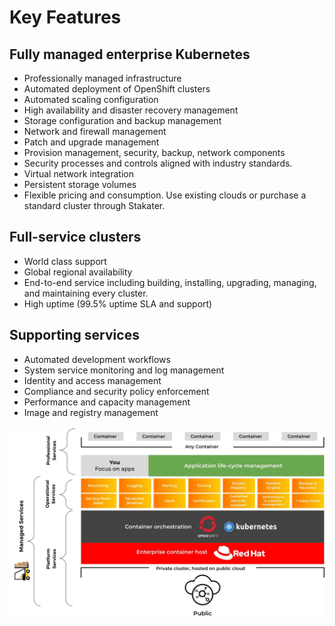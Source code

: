 # Key Features

## Fully managed enterprise Kubernetes

* Professionally managed infrastructure
* Automated deployment of OpenShift clusters
* Automated scaling configuration
* High availability and disaster recovery management
* Storage configuration and backup management
* Network and firewall management
* Patch and upgrade management
* Provision management, security, backup, network components
* Security processes and controls aligned with industry standards.
* Virtual network integration
* Persistent storage volumes
* Flexible pricing and consumption. Use existing clouds or purchase a standard cluster through Stakater.

## Full-service clusters

* World class support
* Global regional availability
* End-to-end service including building, installing, upgrading, managing, and maintaining every cluster.
* High uptime (99.5% uptime SLA and support)

## Supporting services

* Automated development workflows
* System service monitoring and log management
* Identity and access management
* Compliance and security policy enforcement
* Performance and capacity management
* Image and registry management

![Stakater App Agility Platform Matrix](./images/image-1.jpg)
